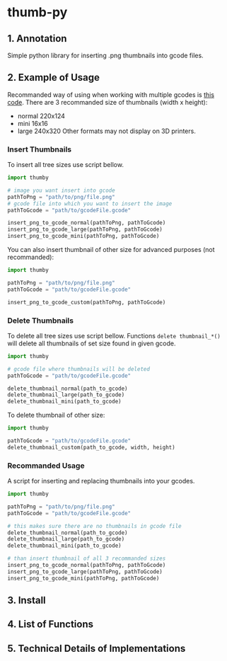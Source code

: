 # thumb-py
## 1. Annotation
Simple python library for inserting .png thumbnails into gcode files.
## 2. Example of Usage
Recommanded way of using when working with multiple gcodes is [this code](#recommanded-usage).
There are 3 recommanded size of thumbnails (width x height):
- normal   220x124
- mini     16x16
- large    240x320
Other formats may not display on 3D printers.

### Insert Thumbnails
To insert all tree sizes use script bellow.
```python
import thumby

# image you want insert into gcode
pathToPng = "path/to/png/file.png"
# gcode file into which you want to insert the image
pathToGcode = "path/to/gcodeFile.gcode"

insert_png_to_gcode_normal(pathToPng, pathToGcode)
insert_png_to_gcode_large(pathToPng, pathToGcode)
insert_png_to_gcode_mini(pathToPng, pathToGcode)
```
You can also insert thumbnail of other size for advanced purposes (not recommanded):
```python
import thumby

pathToPng = "path/to/png/file.png"
pathToGcode = "path/to/gcodeFile.gcode"

insert_png_to_gcode_custom(pathToPng, pathToGcode)
```
### Delete Thumbnails
To delete all tree sizes use script bellow. Functions `delete thumbnail_*()` will delete all thumbnails of set size found in given gcode.
```python
import thumby

# gcode file where thumbnails will be deleted
pathToGcode = "path/to/gcodeFile.gcode"

delete_thumbnail_normal(path_to_gcode)
delete_thumbnail_large(path_to_gcode)
delete_thumbnail_mini(path_to_gcode)
```
To delete thumbnail of other size:
```python
import thumby

pathToGcode = "path/to/gcodeFile.gcode"
delete_thumbnail_custom(path_to_gcode, width, height)
```
### Recommanded Usage
A script for inserting and replacing thumbnails into your gcodes.
```python
import thumby

pathToPng = "path/to/png/file.png"
pathToGcode = "path/to/gcodeFile.gcode"

# this makes sure there are no thumbnails in gcode file
delete_thumbnail_normal(path_to_gcode)
delete_thumbnail_large(path_to_gcode)
delete_thumbnail_mini(path_to_gcode)

# than insert thumbnail of all 3 recommanded sizes
insert_png_to_gcode_normal(pathToPng, pathToGcode)
insert_png_to_gcode_large(pathToPng, pathToGcode)
insert_png_to_gcode_mini(pathToPng, pathToGcode)
```

## 3. Install
## 4. List of Functions
## 5. Technical Details of Implementations
